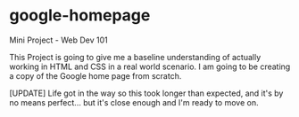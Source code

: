 # google-homepage
Mini Project - Web Dev 101

This Project is going to give me a baseline understanding of actually 
working in HTML and CSS in a real world scenario. I am going to be 
creating a copy of the Google home page from scratch.

[UPDATE] Life got in the way so this took longer than expected, and it's by no means 
perfect... but it's close enough and I'm ready to move on.
